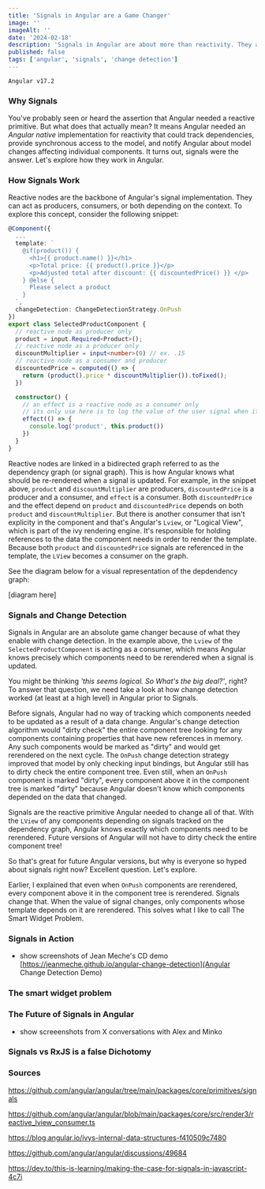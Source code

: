 ```yaml
---
title: 'Signals in Angular are a Game Changer'
image: ''
imageAlt: ''
date: '2024-02-18'
description: 'Signals in Angular are about more than reactivity. They are a total game changer for change detection and are already enabling things that were not possible before. Find out what and how here.'
published: false
tags: ['angular', 'signals', 'change detection']
---
```


`Angular v17.2`

### Why Signals

You've probably seen or heard the assertion that Angular needed a reactive primitive. But what does that actually mean? It means Angular needed an _Angular native_ implementation for reactivity that could track dependencies, provide synchronous access to the model, and notify Angular about model changes affecting individual components. It turns out, signals were the answer. Let's explore how they work in Angular.

### How Signals Work

Reactive nodes are the backbone of Angular's signal implementation. They can act as producers, consumers, or both depending on the context. To explore this concept, consider the following snippet:

```typescript
@Component({
  ...
  template: `
    @if(product()) {
      <h1>{{ product.name() }}</h1>
      <p>Total price: {{ product().price }}</p>
      <p>Adjusted total after discount: {{ discountedPrice() }} </p>
    } @else {
      Please select a product
    }
  `,
  changeDetection: ChangeDetectionStrategy.OnPush
})
export class SelectedProductComponent {
  // reactive node as producer only
  product = input.Required<Product>();
  // reactive node as a producer only
  discountMultiplier = input<number>(0) // ex. .15
  // reactive node as a consumer and producer
  discountedPrice = computed(() => {
    return (product().price * discountMultiplier()).toFixed();
  })

  constructor() {
    // an effect is a reactive node as a consumer only
    // its only use here is to log the value of the user signal when it changes
    effect(() => {
      console.log('product', this.product())
    })
  }
}
```

Reactive nodes are linked in a bidirected graph referred to as the dependency graph (or signal graph). This is how Angular knows what should be re-rendered when a signal is updated. For example, in the snippet above, `product` and `discountMultiplier` are producers, `discountedPrice` is a producer and a consumer, and `effect` is a consumer. Both `discountedPrice` and the effect depend on `product` and `discountedPrice` depends on both `product` and `discountMultiplier`. But there is another consumer that isn't explicity in the component and that's Angular's `Lview`, or "Logical View", which is part of the ivy rendering engine. It's responsible for holding references to the data the component needs in order to render the template. Because both `product` and `discountedPrice` signals are referenced in the template, the `LView` becomes a consumer on the graph.

See the diagram below for a visual representation of the depdendency graph:

[diagram here]

### Signals and Change Detection

Signals in Angular are an absolute game changer because of what they enable with change detection. In the example above, the `Lview` of the `SelectedProductComponent` is acting as a consumer, which means Angular knows precisely which components need to be rerendered when a signal is updated.

You might be thinking _'this seems logical. So What's the big deal?'_, right? To answer that question, we need take a look at how change detection worked (at least at a high level) in Angular prior to Signals. 

Before signals, Angular had no way of tracking which components needed to be updated as a result of a data change. Angular's change detection algorithm would "dirty check" the entire component tree looking for any components containing properties that have new references in memory. Any such components would be marked as "dirty" and would get rerendered on the next cycle. The `OnPush` change detection strategy improved that model by only checking input bindings, but Angular still has to dirty check the entire component tree. Even still, when an `OnPush` component is marked "dirty", every component above it in the component tree is marked "dirty" because Angular doesn't know which components depended on the data that changed.

Signals are the reactive primitive Angular needed to change all of that. With the `LView` of any components depending on signals tracked on the dependency graph, Angular knows exactly which components need to be rerendered. Future versions of Angular will not have to dirty check the entire component tree!

So that's great for future Angular versions, but why is everyone so hyped about signals right now? Excellent question. Let's explore. 

Earlier, I explained that even when `OnPush` components are rerendered, every component above it in the component tree is rerendered. Signals change that. When the value of signal changes, only components whose template depends on it are rerendered. This solves what I like to call The Smart Widget Problem.

### Signals in Action

- show screenshots of Jean Meche's CD demo
  [https://jeanmeche.github.io/angular-change-detection](Angular Change Detection Demo)

### The smart widget problem

### The Future of Signals in Angular

- show screeenshots from X conversations with Alex and Minko

### Signals vs RxJS is a false Dichotomy

### Sources

https://github.com/angular/angular/tree/main/packages/core/primitives/signals

https://github.com/angular/angular/blob/main/packages/core/src/render3/reactive_lview_consumer.ts

https://blog.angular.io/ivys-internal-data-structures-f410509c7480

https://github.com/angular/angular/discussions/49684

https://dev.to/this-is-learning/making-the-case-for-signals-in-javascript-4c7i
